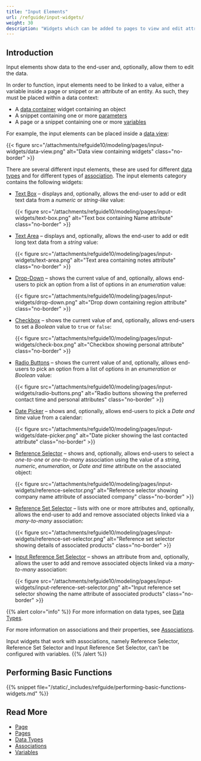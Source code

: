 ```yaml
---
title: "Input Elements"
url: /refguide/input-widgets/
weight: 30
description: "Widgets which can be added to pages to view and edit attributes of objects."
---
```


## Introduction

Input elements show data to the end-user and, optionally, allow them to edit the data.

In order to function, input elements need to be linked to a value, either a variable inside a page or snippet or an attribute of an entity. As such, they must be placed within a data context:
* A [data container](/refguide/data-widgets/) widget containing an object
* A snippet containing one or more [parameters](/refguide/page-properties/#parameters)
* A page or a snippet containing one or more [variables](/refguide/page-properties/#variables)

For example, the input elements can be placed inside a [data view](/refguide/data-view/):

{{< figure src="/attachments/refguide10/modeling/pages/input-widgets/data-view.png" alt="Data view containing widgets" class="no-border" >}}

There are several different input elements, these are used for different [data types](/refguide/data-types/) and for different types of [association](/refguide/associations/). The input elements category contains the following widgets:

* [Text Box](/refguide/text-box/) – displays and, optionally, allows the end-user to add or edit text data from a *numeric* or *string-like* value:

    {{< figure src="/attachments/refguide10/modeling/pages/input-widgets/text-box.png" alt="Text box containing Name attribute" class="no-border" >}}

* [Text Area](/refguide/text-area/) – displays and, optionally, allows the end-user to add or edit long text data from a *string* value:

    {{< figure src="/attachments/refguide10/modeling/pages/input-widgets/text-area.png" alt="Text area containing notes attribute" class="no-border" >}}

* [Drop-Down](/refguide/drop-down/) – shows the current value of and, optionally, allows end-users to pick an option from a list of options in an *enumeration* value:

    {{< figure src="/attachments/refguide10/modeling/pages/input-widgets/drop-down.png" alt="Drop down containing region attribute" class="no-border" >}}

* [Checkbox](/refguide/check-box/) – shows the current value of and, optionally, allows end-users to set a *Boolean* value to `true` or `false`:

    {{< figure src="/attachments/refguide10/modeling/pages/input-widgets/check-box.png" alt="Checkbox showing personal attribute" class="no-border" >}}

* [Radio Buttons](/refguide/radio-buttons/) – shows the current value of and, optionally, allows end-users to pick an option from a list of options in an *enumeration* or *Boolean* value:

    {{< figure src="/attachments/refguide10/modeling/pages/input-widgets/radio-buttons.png" alt="Radio buttons showing the preferred contact time and personal attributes" class="no-border" >}}

* [Date Picker](/refguide/date-picker/) – shows and, optionally, allows end-users to pick a *Date and time* value from a calendar:

    {{< figure src="/attachments/refguide10/modeling/pages/input-widgets/date-picker.png" alt="Date picker showing the last contacted attribute" class="no-border" >}}

* [Reference Selector](/refguide/reference-selector/) – shows and, optionally, allows end-users to select a *one-to-one* or *one-to-many* association using the value of a *string*, *numeric*, *enumeration*, or *Date and time* attribute on the associated object:

    {{< figure src="/attachments/refguide10/modeling/pages/input-widgets/reference-selector.png" alt="Reference selector showing company name attribute of associated company" class="no-border" >}}

* [Reference Set Selector](/refguide/reference-set-selector/) – lists with one or more attributes and, optionally, allows the end-user to add and remove associated objects linked via a *many-to-many* association:

    {{< figure src="/attachments/refguide10/modeling/pages/input-widgets/reference-set-selector.png" alt="Reference set selector showing details of associated products" class="no-border" >}}

* [Input Reference Set Selector](/refguide/input-reference-set-selector/) – shows an attribute from and, optionally, allows the user to add and remove associated objects linked via a *many-to-many* association:

    {{< figure src="/attachments/refguide10/modeling/pages/input-widgets/input-reference-set-selector.png" alt="Input reference set selector showing the name attribute of associated products" class="no-border" >}}

{{% alert color="info" %}}
For more information on data types, see [Data Types](/refguide/data-types/).

For more information on associations and their properties, see [Associations](/refguide/associations/).

Input widgets that work with associations, namely Reference Selector, Reference Set Selector and Input Reference Set Selector, can't be configured with variables.
{{% /alert %}}

## Performing Basic Functions

{{% snippet file="/static/_includes/refguide/performing-basic-functions-widgets.md" %}}

## Read More

* [Page](/refguide/page/)
* [Pages](/refguide/pages/)
* [Data Types](/refguide/data-types/)
* [Associations](/refguide/associations/)
* [Variables](/refguide/page-properties/#variables)
  
